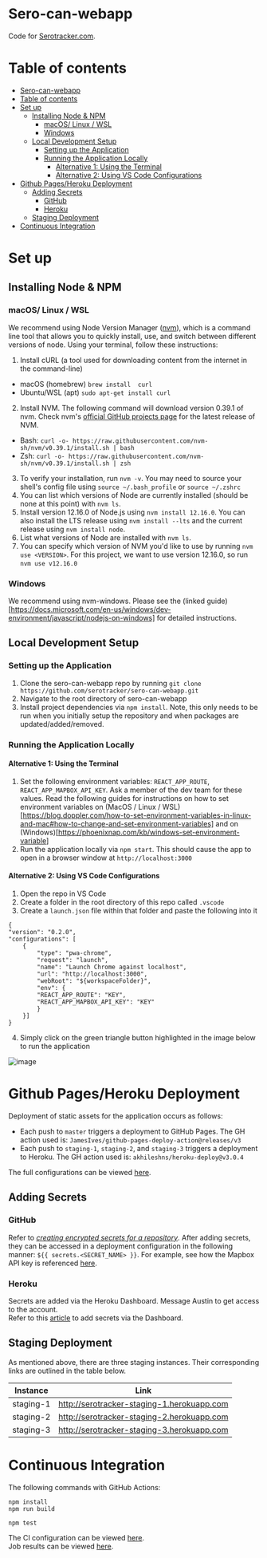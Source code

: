 # Sero-can-webapp

Code for [Serotracker.com](https://serotracker.com/).

# Table of contents

- [Sero-can-webapp](#sero-can-webapp)
- [Table of contents](#table-of-contents)
- [Set up](#set-up)
	- [Installing Node & NPM](#installing-node--npm)
		- [macOS/ Linux / WSL](#macos-linux--wsl)
		- [Windows](#windows)
	- [Local Development Setup](#local-development-setup)
		- [Setting up the Application](#setting-up-the-application)
		- [Running the Application Locally](#running-the-application-locally)
			- [Alternative 1: Using the Terminal](#alternative-1-using-the-terminal)
			- [Alternative 2: Using VS Code Configurations](#alternative-2-using-vs-code-configurations)
- [Github Pages/Heroku Deployment](#github-pagesheroku-deployment)
	- [Adding Secrets](#adding-secrets)
		- [GitHub](#github)
		- [Heroku](#heroku)
	- [Staging Deployment](#staging-deployment)
- [Continuous Integration](#continuous-integration)

# Set up
## Installing Node & NPM 

### macOS/ Linux / WSL
We recommend using Node Version Manager ([nvm](https://github.com/nvm-sh/nvm)), which is a command line tool that allows you to quickly install, use, and switch between different versions of node. Using your terminal, follow these instructions:

1. Install cURL (a tool used for downloading content from the internet in the command-line)

- macOS (homebrew) `brew install  curl`
- Ubuntu/WSL (apt) `sudo apt-get install curl`

2. Install NVM. The following command will download version 0.39.1 of nvm. Check nvm's [official GitHub projects page](https://github.com/nvm-sh/nvm) for the latest release of NVM.

- Bash: `curl -o- https://raw.githubusercontent.com/nvm-sh/nvm/v0.39.1/install.sh | bash`
- Zsh: `curl -o- https://raw.githubusercontent.com/nvm-sh/nvm/v0.39.1/install.sh | zsh`

3. To verify your installation, run `nvm -v`. You may need to source your shell's config file using `source ~/.bash_profile` or `source ~/.zshrc`
4. You can list which versions of Node are currently installed (should be none at this point) with `nvm ls`.
5. Install version 12.16.0 of Node.js using `nvm install 12.16.0`. You can also install the LTS release using `nvm install --lts` and the current release using `nvm install node`.
6. List what versions of Node are installed with `nvm ls`.
7.  You can specify which version of NVM you'd like to use by running `nvm use <VERSION>`. For this project, we want to use version 12.16.0, so run `nvm use v12.16.0`

### Windows
We recommend using nvm-windows. Please see the (linked guide)[https://docs.microsoft.com/en-us/windows/dev-environment/javascript/nodejs-on-windows] for detailed instructions.

## Local Development Setup 

### Setting up the Application
1. Clone the sero-can-webapp repo by running `git clone https://github.com/serotracker/sero-can-webapp.git`
2. Navigate to the root directory of sero-can-webapp
3. Install project dependencies via `npm install`. Note, this only needs to be run  when you initially setup the repository and when packages are updated/added/removed.

### Running the Application Locally
#### Alternative 1: Using the Terminal
1. Set the following environment variables: `REACT_APP_ROUTE`, `REACT_APP_MAPBOX_API_KEY`. Ask a member of the dev team for these values. Read the following guides for instructions on how to set environment variables on (MacOS / Linux / WSL)[https://blog.doppler.com/how-to-set-environment-variables-in-linux-and-mac#how-to-change-and-set-environment-variables] and on (Windows)[https://phoenixnap.com/kb/windows-set-environment-variable] 
2. Run the application locally via `npm start`. This should cause the app to open in a browser window at `http://localhost:3000`

#### Alternative 2: Using VS Code Configurations
1. Open the repo in VS Code
2. Create a folder in the root directory of this repo called `.vscode`
3. Create a `launch.json` file within that folder and paste the following into it
```
{
"version": "0.2.0",
"configurations": [
	{
		"type": "pwa-chrome",
		"request": "launch",
		"name": "Launch Chrome against localhost",
		"url": "http://localhost:3000",
		"webRoot": "${workspaceFolder}",
		"env": {
		"REACT_APP_ROUTE": "KEY",
		"REACT_APP_MAPBOX_API_KEY": "KEY"
		}
	}]
}
```
4. Simply click on the green triangle button highlighted in the image below to run the application

![image](https://user-images.githubusercontent.com/21212898/153516550-f3531027-4400-4fc1-952a-dccc997b0b8d.png)

# Github Pages/Heroku Deployment
Deployment of static assets for the application occurs as follows:
- Each push to `master` triggers a deployment to GitHub Pages. The GH action used is: `JamesIves/github-pages-deploy-action@releases/v3`
- Each push to `staging-1`, `staging-2`, and `staging-3` triggers a deployment to Heroku. The GH action used is: `akhileshns/heroku-deploy@v3.0.4`

The full configurations can be viewed [here](.github/workflows).   

## Adding Secrets
### GitHub
Refer to [_creating encrypted secrets for a repository_](https://docs.github.com/en/actions/reference/encrypted-secrets#creating-encrypted-secrets-for-a-repository).
After adding secrets, they can be accessed in a deployment configuration in the following manner: `${{ secrets.<SECRET_NAME> }}`.
For example, see how the Mapbox API key is referenced [here](https://github.com/serotracker/sero-can-webapp/blob/master/.github/workflows/deploy-gh-pages.yml#L25).

### Heroku
Secrets are added via the Heroku Dashboard. Message Austin to get access to the account.  
Refer to this [article](https://devcenter.heroku.com/articles/config-vars#using-the-heroku-dashboard) to add secrets via the Dashboard.


## Staging Deployment  
As mentioned above, there are three staging instances. Their corresponding links are outlined in the table below.

| Instance  | Link                                        |
|-----------|---------------------------------------------|
| staging-1 | http://serotracker-staging-1.herokuapp.com  |
| staging-2 | http://serotracker-staging-2.herokuapp.com  |
| staging-3 | http://serotracker-staging-3.herokuapp.com  |


# Continuous Integration
The following commands with GitHub Actions:  
```
npm install
npm run build  

npm test
```  
The CI configuration can be viewed [here](https://github.com/serotracker/sero-can-webapp/blob/master/.github/workflows/ci.yml).  
Job results can be viewed [here](https://github.com/serotracker/sero-can-webapp/actions?query=workflow%3ACI).
